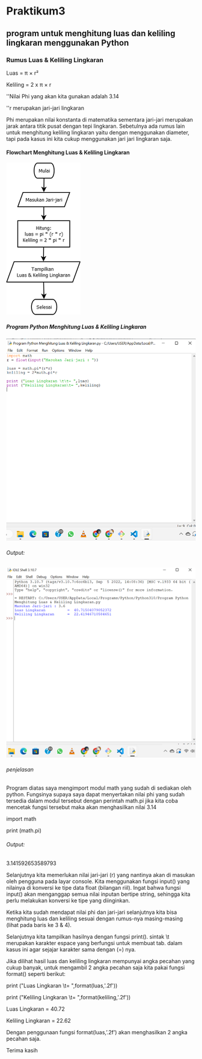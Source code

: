 # Praktikum3
## program untuk menghitung luas dan keliling lingkaran menggunakan Python

### Rumus Luas & Keliling Lingkaran
Luas     = π × r²

Keliling = 2 x π × r

''Nilai Phi yang akan kita gunakan adalah 3.14

''r merupakan jari-jari lingkaran

Phi merupakan nilai konstanta di matematika sementara jari-jari merupakan jarak antara titik pusat dengan tepi lingkaran. Sebetulnya ada rumus lain untuk menghitung keliling lingkaran yaitu dengan menggunakan diameter, tapi pada kasus ini kita cukup menggunakan jari jari lingkaran saja.

#### Flowchart Menghitung Luas & Keliling Lingkaran
![gambar1](pic/pic1.png)

##### Program Python Menghitung Luas & Keliling Lingkaran
![gambar2](pic/pic2.png)

###### Output:
![gambar3](pic/pic3.png)


###### penjelasan
Program diatas saya mengimport modul math yang sudah di sediakan oleh python. Fungsinya supaya saya dapat menyertakan nilai phi yang sudah tersedia dalam modul tersebut dengan perintah math.pi jika kita coba mencetak fungsi tersebut maka akan menghasilkan nilai 3.14

import math

print (math.pi)

###### Output:
3.141592653589793


Selanjutnya kita memerlukan nilai jari-jari (r) yang nantinya akan di masukan oleh pengguna pada layar console. Kita menggunakan fungsi input() yang nilainya di konversi ke tipe data float (bilangan riil). Ingat bahwa fungsi input() akan menganggap semua nilai inputan bertipe string, sehingga kita perlu melakukan konversi ke tipe yang diinginkan.

Ketika kita sudah mendapat nilai phi dan jari-jari selanjutnya kita bisa menghitung luas dan keliling sesuai dengan rumus-nya masing-masing (lihat pada baris ke 3 & 4).

Selanjutnya kita tampilkan hasilnya dengan fungsi print(). sintak \t merupakan karakter espace yang berfungsi untuk membuat tab. dalam kasus ini agar sejajar karakter sama dengan (=) nya.

Jika dilihat hasil luas dan keliling lingkaran mempunyai angka pecahan yang cukup banyak, untuk mengambil 2 angka pecahan saja kita pakai fungsi format() seperti berikut:

print ("Luas Lingkaran \t= ",format(luas,'.2f'))

print ("Keliling Lingkaran \t= ",format(keliling,'.2f'))

Luas Lingkaran          =  40.72

Keliling Lingkaran      =  22.62

Dengan penggunaan fungsi format(luas,’.2f’) akan menghasilkan 2 angka pecahan saja.

Terima kasih